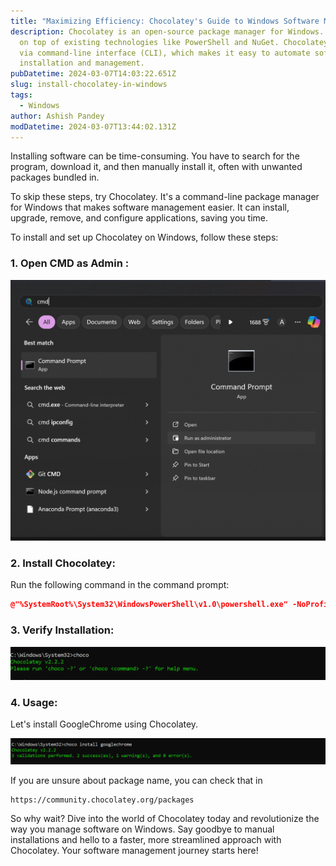 ```yaml
---
title: "Maximizing Efficiency: Chocolatey's Guide to Windows Software Management"
description: Chocolatey is an open-source package manager for Windows. It builds
  on top of existing technologies like PowerShell and NuGet. Chocolatey operates
  via command-line interface (CLI), which makes it easy to automate software
  installation and management.
pubDatetime: 2024-03-07T14:03:22.651Z
slug: install-chocolatey-in-windows
tags:
  - Windows
author: Ashish Pandey
modDatetime: 2024-03-07T13:44:02.131Z
---
```

<!--StartFragment-->

Installing software can be time-consuming. You have to search for the program, download it, and then manually install it, often with unwanted packages bundled in.

To skip these steps, try Chocolatey. It's a command-line package manager for Windows that makes software management easier. It can install, upgrade, remove, and configure applications, saving you time.

To install and set up Chocolatey on Windows, follow these steps:

### **1﻿. Open CMD as Admin :**

![open cmd as admin](../../assets/screenshot-2024-03-07-191244.png "CMD as Admin")

### **2﻿.** **Install Chocolatey**:

Run the following command in the command prompt:

```cmake
@"%SystemRoot%\System32\WindowsPowerShell\v1.0\powershell.exe" -NoProfile -InputFormat None -ExecutionPolicy Bypass -Command "iex ((New-Object System.Net.WebClient).DownloadString('https://chocolatey.org/install.ps1'))" && SET "PATH=%PATH%;%ALLUSERSPROFILE%\chocolatey\bin"
```

### **3﻿. Verify Installation:**

![verify installation of chocolatey ](../../assets/screenshot-2024-03-07-193948.png "verify installation of chocolatey ")

### **4﻿. Usage:**

L﻿et's install GoogleChrome using Chocolatey.

![choco install googlechrome ( install google chrome using chocolatey )](../../assets/screenshot-2024-03-07-194151.png "install google chrome using chocolatey ")

I﻿f you are unsure about package name, you can check that in 

```
https://community.chocolatey.org/packages
```

So why wait? Dive into the world of Chocolatey today and revolutionize the way you manage software on Windows. Say goodbye to manual installations and hello to a faster, more streamlined approach with Chocolatey. Your software management journey starts here!

<!--EndFragment-->